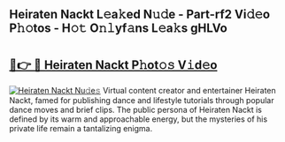 ## Heiraten Nackt L𝚎a𝚔ed N𝚞𝚍e - Part-rf2 Vi𝚍𝚎o P𝚑𝚘tos - H𝚘𝚝 O𝚗𝚕yf𝚊ns L𝚎a𝚔s gHLVo

# <h2><a href="http://kfc0u2.oniu.top/?m=Heiraten+Nackt">🔗👉 🔴 Heiraten Nackt P𝚑ot𝚘𝚜 V𝚒d𝚎o</a></h2>

[![Heiraten Nackt Nu𝚍e𝚜](https://i.imgur.com/0qMVB7G.gif)](http://kfc0u2.oniu.top/?m=Heiraten+Nackt)
Virtual content creator and entertainer Heiraten Nackt, famed for publishing dance and lifestyle tutorials through popular dance moves and brief clips. The public persona of Heiraten Nackt is defined by its warm and approachable energy, but the mysteries of his private life remain a tantalizing enigma.  
